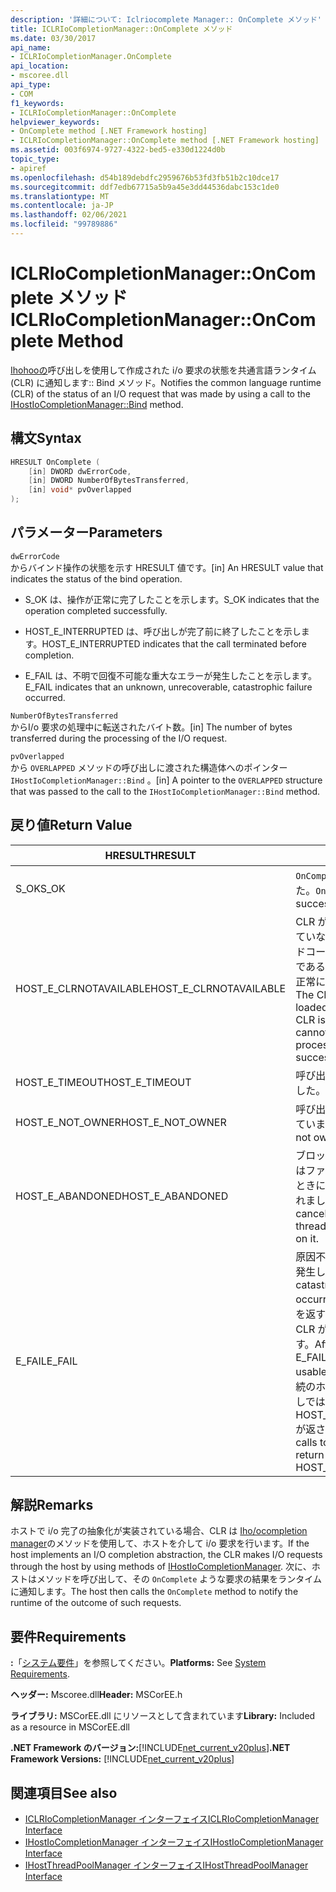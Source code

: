 ```yaml
---
description: '詳細について: Iclriocomplete Manager:: OnComplete メソッド'
title: ICLRIoCompletionManager::OnComplete メソッド
ms.date: 03/30/2017
api_name:
- ICLRIoCompletionManager.OnComplete
api_location:
- mscoree.dll
api_type:
- COM
f1_keywords:
- ICLRIoCompletionManager::OnComplete
helpviewer_keywords:
- OnComplete method [.NET Framework hosting]
- ICLRIoCompletionManager::OnComplete method [.NET Framework hosting]
ms.assetid: 003f6974-9727-4322-bed5-e330d1224d0b
topic_type:
- apiref
ms.openlocfilehash: d54b189debdfc2959676b53fd3fb51b2c10dce17
ms.sourcegitcommit: ddf7edb67715a5b9a45e3dd44536dabc153c1de0
ms.translationtype: MT
ms.contentlocale: ja-JP
ms.lasthandoff: 02/06/2021
ms.locfileid: "99789886"
---
```

# <a name="iclriocompletionmanageroncomplete-method"></a><span data-ttu-id="f598f-103">ICLRIoCompletionManager::OnComplete メソッド</span><span class="sxs-lookup"><span data-stu-id="f598f-103">ICLRIoCompletionManager::OnComplete Method</span></span>

<span data-ttu-id="f598f-104">[Ihohooの](ihostiocompletionmanager-bind-method.md)呼び出しを使用して作成された i/o 要求の状態を共通言語ランタイム (CLR) に通知します:: Bind メソッド。</span><span class="sxs-lookup"><span data-stu-id="f598f-104">Notifies the common language runtime (CLR) of the status of an I/O request that was made by using a call to the [IHostIoCompletionManager::Bind](ihostiocompletionmanager-bind-method.md) method.</span></span>  
  
## <a name="syntax"></a><span data-ttu-id="f598f-105">構文</span><span class="sxs-lookup"><span data-stu-id="f598f-105">Syntax</span></span>  
  
```cpp  
HRESULT OnComplete (  
    [in] DWORD dwErrorCode,  
    [in] DWORD NumberOfBytesTransferred,  
    [in] void* pvOverlapped  
);  
```  
  
## <a name="parameters"></a><span data-ttu-id="f598f-106">パラメーター</span><span class="sxs-lookup"><span data-stu-id="f598f-106">Parameters</span></span>  

 `dwErrorCode`  
 <span data-ttu-id="f598f-107">からバインド操作の状態を示す HRESULT 値です。</span><span class="sxs-lookup"><span data-stu-id="f598f-107">[in] An HRESULT value that indicates the status of the bind operation.</span></span>  
  
- <span data-ttu-id="f598f-108">S_OK は、操作が正常に完了したことを示します。</span><span class="sxs-lookup"><span data-stu-id="f598f-108">S_OK indicates that the operation completed successfully.</span></span>  
  
- <span data-ttu-id="f598f-109">HOST_E_INTERRUPTED は、呼び出しが完了前に終了したことを示します。</span><span class="sxs-lookup"><span data-stu-id="f598f-109">HOST_E_INTERRUPTED indicates that the call terminated before completion.</span></span>  
  
- <span data-ttu-id="f598f-110">E_FAIL は、不明で回復不可能な重大なエラーが発生したことを示します。</span><span class="sxs-lookup"><span data-stu-id="f598f-110">E_FAIL indicates that an unknown, unrecoverable, catastrophic failure occurred.</span></span>  
  
 `NumberOfBytesTransferred`  
 <span data-ttu-id="f598f-111">からI/o 要求の処理中に転送されたバイト数。</span><span class="sxs-lookup"><span data-stu-id="f598f-111">[in] The number of bytes transferred during the processing of the I/O request.</span></span>  
  
 `pvOverlapped`  
 <span data-ttu-id="f598f-112">から `OVERLAPPED` メソッドの呼び出しに渡された構造体へのポインター `IHostIoCompletionManager::Bind` 。</span><span class="sxs-lookup"><span data-stu-id="f598f-112">[in] A pointer to the `OVERLAPPED` structure that was passed to the call to the `IHostIoCompletionManager::Bind` method.</span></span>  
  
## <a name="return-value"></a><span data-ttu-id="f598f-113">戻り値</span><span class="sxs-lookup"><span data-stu-id="f598f-113">Return Value</span></span>  
  
|<span data-ttu-id="f598f-114">HRESULT</span><span class="sxs-lookup"><span data-stu-id="f598f-114">HRESULT</span></span>|<span data-ttu-id="f598f-115">説明</span><span class="sxs-lookup"><span data-stu-id="f598f-115">Description</span></span>|  
|-------------|-----------------|  
|<span data-ttu-id="f598f-116">S_OK</span><span class="sxs-lookup"><span data-stu-id="f598f-116">S_OK</span></span>|<span data-ttu-id="f598f-117">`OnComplete` 正常に返されました。</span><span class="sxs-lookup"><span data-stu-id="f598f-117">`OnComplete` returned successfully.</span></span>|  
|<span data-ttu-id="f598f-118">HOST_E_CLRNOTAVAILABLE</span><span class="sxs-lookup"><span data-stu-id="f598f-118">HOST_E_CLRNOTAVAILABLE</span></span>|<span data-ttu-id="f598f-119">CLR がプロセスに読み込まれていないか、CLR がマネージドコードを実行できない状態であるか、または呼び出しが正常に処理されていません。</span><span class="sxs-lookup"><span data-stu-id="f598f-119">The CLR has not been loaded into a process, or the CLR is in a state in which it cannot run managed code or process the call successfully.</span></span>|  
|<span data-ttu-id="f598f-120">HOST_E_TIMEOUT</span><span class="sxs-lookup"><span data-stu-id="f598f-120">HOST_E_TIMEOUT</span></span>|<span data-ttu-id="f598f-121">呼び出しがタイムアウトしました。</span><span class="sxs-lookup"><span data-stu-id="f598f-121">The call timed out.</span></span>|  
|<span data-ttu-id="f598f-122">HOST_E_NOT_OWNER</span><span class="sxs-lookup"><span data-stu-id="f598f-122">HOST_E_NOT_OWNER</span></span>|<span data-ttu-id="f598f-123">呼び出し元がロックを所有していません。</span><span class="sxs-lookup"><span data-stu-id="f598f-123">The caller does not own the lock.</span></span>|  
|<span data-ttu-id="f598f-124">HOST_E_ABANDONED</span><span class="sxs-lookup"><span data-stu-id="f598f-124">HOST_E_ABANDONED</span></span>|<span data-ttu-id="f598f-125">ブロックされたスレッドまたはファイバーが待機しているときに、イベントが取り消されました。</span><span class="sxs-lookup"><span data-stu-id="f598f-125">An event was canceled while a blocked thread or fiber was waiting on it.</span></span>|  
|<span data-ttu-id="f598f-126">E_FAIL</span><span class="sxs-lookup"><span data-stu-id="f598f-126">E_FAIL</span></span>|<span data-ttu-id="f598f-127">原因不明の致命的なエラーが発生しました。</span><span class="sxs-lookup"><span data-stu-id="f598f-127">An unknown catastrophic failure occurred.</span></span> <span data-ttu-id="f598f-128">メソッドが E_FAIL を返すと、そのプロセス内で CLR が使用できなくなります。</span><span class="sxs-lookup"><span data-stu-id="f598f-128">After a method returns E_FAIL, the CLR is no longer usable within the process.</span></span> <span data-ttu-id="f598f-129">後続のホストメソッドの呼び出しでは HOST_E_CLRNOTAVAILABLE が返されます。</span><span class="sxs-lookup"><span data-stu-id="f598f-129">Subsequent calls to hosting methods return HOST_E_CLRNOTAVAILABLE.</span></span>|  
  
## <a name="remarks"></a><span data-ttu-id="f598f-130">解説</span><span class="sxs-lookup"><span data-stu-id="f598f-130">Remarks</span></span>  

 <span data-ttu-id="f598f-131">ホストで i/o 完了の抽象化が実装されている場合、CLR は [Iho/ocompletion manager](ihostiocompletionmanager-interface.md)のメソッドを使用して、ホストを介して i/o 要求を行います。</span><span class="sxs-lookup"><span data-stu-id="f598f-131">If the host implements an I/O completion abstraction, the CLR makes I/O requests through the host by using methods of [IHostIoCompletionManager](ihostiocompletionmanager-interface.md).</span></span> <span data-ttu-id="f598f-132">次に、ホストはメソッドを呼び出して、その `OnComplete` ような要求の結果をランタイムに通知します。</span><span class="sxs-lookup"><span data-stu-id="f598f-132">The host then calls the `OnComplete` method to notify the runtime of the outcome of such requests.</span></span>  
  
## <a name="requirements"></a><span data-ttu-id="f598f-133">要件</span><span class="sxs-lookup"><span data-stu-id="f598f-133">Requirements</span></span>  

 <span data-ttu-id="f598f-134">**:**「[システム要件](../../get-started/system-requirements.md)」を参照してください。</span><span class="sxs-lookup"><span data-stu-id="f598f-134">**Platforms:** See [System Requirements](../../get-started/system-requirements.md).</span></span>  
  
 <span data-ttu-id="f598f-135">**ヘッダー:** Mscoree.dll</span><span class="sxs-lookup"><span data-stu-id="f598f-135">**Header:** MSCorEE.h</span></span>  
  
 <span data-ttu-id="f598f-136">**ライブラリ:** MSCorEE.dll にリソースとして含まれています</span><span class="sxs-lookup"><span data-stu-id="f598f-136">**Library:** Included as a resource in MSCorEE.dll</span></span>  
  
 <span data-ttu-id="f598f-137">**.NET Framework のバージョン:**[!INCLUDE[net_current_v20plus](../../../../includes/net-current-v20plus-md.md)]</span><span class="sxs-lookup"><span data-stu-id="f598f-137">**.NET Framework Versions:** [!INCLUDE[net_current_v20plus](../../../../includes/net-current-v20plus-md.md)]</span></span>  
  
## <a name="see-also"></a><span data-ttu-id="f598f-138">関連項目</span><span class="sxs-lookup"><span data-stu-id="f598f-138">See also</span></span>

- [<span data-ttu-id="f598f-139">ICLRIoCompletionManager インターフェイス</span><span class="sxs-lookup"><span data-stu-id="f598f-139">ICLRIoCompletionManager Interface</span></span>](iclriocompletionmanager-interface.md)
- [<span data-ttu-id="f598f-140">IHostIoCompletionManager インターフェイス</span><span class="sxs-lookup"><span data-stu-id="f598f-140">IHostIoCompletionManager Interface</span></span>](ihostiocompletionmanager-interface.md)
- [<span data-ttu-id="f598f-141">IHostThreadPoolManager インターフェイス</span><span class="sxs-lookup"><span data-stu-id="f598f-141">IHostThreadPoolManager Interface</span></span>](ihostthreadpoolmanager-interface.md)
